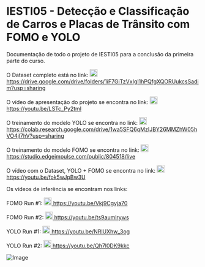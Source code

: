 # IESTI05 - Detecção e Classificação de Carros e Placas de Trânsito com FOMO e YOLO
Documentação de todo o projeto de IESTI05 para a conclusão da primeira parte do curso.

O Dataset completo está no link: 
<a href="https://drive.google.com/drive/folders/1iF7GiTzVxIgI1hPQfgXQORUukcsSadim?usp=sharing">
  <img src="https://s2-techtudo.glbimg.com/H0QJT81NtgvcT6atIK4UWEn9XpQ=/0x0:300x273/984x0/smart/filters:strip_icc()/i.s3.glbimg.com/v1/AUTH_08fbf48bc0524877943fe86e43087e7a/internal_photos/bs/2021/q/d/iHir97TsCsYKtZuZU5dw/2012-04-25-logo.png" width="20" alt="IESTI05 - Dataset + FOMO + YOLO">
</a>
https://drive.google.com/drive/folders/1iF7GiTzVxIgI1hPQfgXQORUukcsSadim?usp=sharing

O vídeo de apresentação do projeto se encontra no link: 
<a href="https://youtu.be/LSTc_Py2tmI">
  <img src="https://upload.wikimedia.org/wikipedia/commons/thumb/0/09/YouTube_full-color_icon_%282017%29.svg/1024px-YouTube_full-color_icon_%282017%29.svg.png" width="20" alt="IESTI05 - Dataset + FOMO + YOLO">
</a>
https://youtu.be/LSTc_Py2tmI

O treinamento do modelo YOLO se encontra no link: 
<a href="https://colab.research.google.com/drive/1wa5SFQ6qMzIJBY26MMZhW05hVO4jl7hV?usp=sharing">
  <img src="https://upload.wikimedia.org/wikipedia/commons/thumb/9/9b/Google_Colab_pic.png/1200px-Google_Colab_pic.png" width="20" alt="IESTI05 - Dataset + FOMO + YOLO">
</a>
https://colab.research.google.com/drive/1wa5SFQ6qMzIJBY26MMZhW05hVO4jl7hV?usp=sharing

O treinamento do modelo FOMO se encontra no link:
<a href="https://studio.edgeimpulse.com/public/804518/live">
  <img src="https://www.edgeimpulse.com/blog/content/images/size/w256h256/2024/01/edge-impulse-logo.png" width="20" alt="IESTI05 - Dataset + FOMO + YOLO">
</a>
https://studio.edgeimpulse.com/public/804518/live

O vídeo com o Dataset, YOLO + FOMO se encontra no link: 
<a href="https://youtu.be/fok5wJpBw3U">
  <img src="https://upload.wikimedia.org/wikipedia/commons/thumb/0/09/YouTube_full-color_icon_%282017%29.svg/1024px-YouTube_full-color_icon_%282017%29.svg.png" width="20" alt="IESTI05 - Dataset + FOMO + YOLO">
</a>
https://youtu.be/fok5wJpBw3U


Os vídeos de inferência se encontram nos links:

FOMO Run #1: 
<a href="https://youtu.be/fok5wJpBw3U">
  <img src="https://upload.wikimedia.org/wikipedia/commons/thumb/0/09/YouTube_full-color_icon_%282017%29.svg/1024px-YouTube_full-color_icon_%282017%29.svg.png" width="20" alt="IESTI05 - Dataset + FOMO + YOLO">
</a>
https://youtu.be/Vkj9Cgvja70

FOMO Run #2: 
<a href="https://youtu.be/fok5wJpBw3U">
  <img src="https://upload.wikimedia.org/wikipedia/commons/thumb/0/09/YouTube_full-color_icon_%282017%29.svg/1024px-YouTube_full-color_icon_%282017%29.svg.png" width="20" alt="IESTI05 - Dataset + FOMO + YOLO">
</a>
https://youtu.be/ts9aumlryws

YOLO Run #1:
<a href="https://youtu.be/NRlUXhw_3og">
  <img src="https://upload.wikimedia.org/wikipedia/commons/thumb/0/09/YouTube_full-color_icon_%282017%29.svg/1024px-YouTube_full-color_icon_%282017%29.svg.png" width="20" alt="IESTI05 - Dataset + FOMO + YOLO">
</a>
https://youtu.be/NRlUXhw_3og

YOLO Run #2:
<a href="https://youtu.be/Qh7l0DK9kkc">
  <img src="https://upload.wikimedia.org/wikipedia/commons/thumb/0/09/YouTube_full-color_icon_%282017%29.svg/1024px-YouTube_full-color_icon_%282017%29.svg.png" width="20" alt="IESTI05 - Dataset + FOMO + YOLO">
</a>
https://youtu.be/Qh7l0DK9kkc

![Image](https://github.com/user-attachments/assets/6bcde560-3683-4d50-a96b-c589986e374e)
